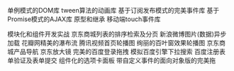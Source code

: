 

单例模式的DOM库
tween算法的动画库
基于订阅发布模式的完美事件库
基于Promise模式的AJAX库
原型和继承
移动端touch事件库

模块化和组件开发实战
京东商城列表的排序检索及分页
新浪微博图片(数据)异步加载
花瓣网精美的瀑布流
腾讯视频首页轮播图
绚丽的百叶窗效果轮播图
京东商城产品导航
京东放大镜
完美的百度登录拖拽
模拟百度引擎下拉搜索
百度注册表单验证及表单提交
组件化的选项卡面板
带自定义事件的面向对象版的完美拖